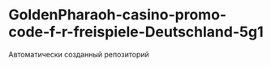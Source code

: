 # GoldenPharaoh-casino-promo-code-f-r-freispiele-Deutschland-5g1
Автоматически созданный репозиторий
